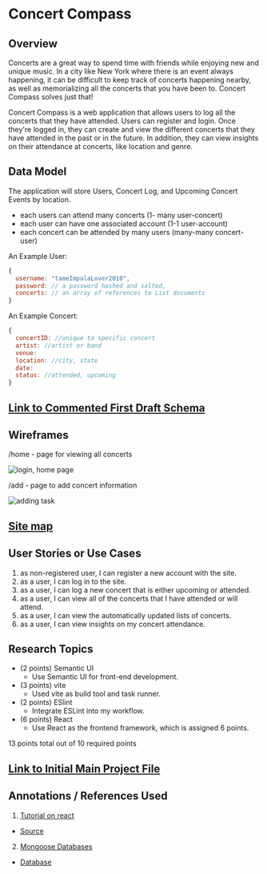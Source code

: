 # Concert Compass

## Overview

Concerts are a great way to spend time with friends while enjoying new and unique music. In a city like New York where there is an event always happening, it can be difficult to keep track of concerts happening nearby, as well as memorializing all the concerts that you have been to. 
Concert Compass solves just that!

Concert Compass is a web application that allows users to log all the concerts that they have attended. Users can register and login. Once they're logged in, they can create and view the different concerts that they have attended in the past or in the future. In addition, they can view insights on their attendance at concerts, like location and genre.


## Data Model

The application will store Users, Concert Log, and Upcoming Concert Events by location.

* each users can attend many concerts (1- many user-concert)
* each user can have one associated account (1-1 user-account)
* each concert can be attended by many users (many-many concert-user)


An Example User:

```javascript
{
  username: "tameImpalaLover2010",
  password: // a password hashed and salted,
  concerts: // an array of references to List documents
}

```
An Example Concert: 

```javascript
{
  concertID: //unique to specific concert 
  artist: //artist or band
  venue: 
  location: //city, state
  date:
  status: //attended, upcoming
}
```


## [Link to Commented First Draft Schema](src/db.mjs) 

## Wireframes

/home - page for viewing all concerts

![login, home page](documentation/login_home.png)

/add - page to add concert information

![adding task](documentation/add_task.png)

## [Site map](documentation/sitemap.png)


## User Stories or Use Cases

1. as non-registered user, I can register a new account with the site.
2. as a user, I can log in to the site.
3. as a user, I can log a new concert that is either upcoming or attended.
4. as a user, I can view all of the concerts that I have attended or will attend.
6. as a user, I can view the automatically updated lists of concerts.
7. as a user, I can view insights on my concert attendance.

## Research Topics


* (2 points) Semantic UI
  * Use Semantic UI for front-end development.
* (3 points) vite
    * Used vite as build tool and task runner. 
* (2 points) ESlint
    * Integrate ESLint into my workflow.
* (6 points) React
    * Use React as the frontend framework, which is assigned 6 points.

13 points total out of 10 required points 


## [Link to Initial Main Project File](src/App.mjs) 

## Annotations / References Used

1. [Tutorial on react](https://react.dev/) 
  -  [Source](src)
2. [Mongoose Databases](https://cs.nyu.edu/courses/fall23/CSCI-UA.0467-001/_site/homework/04.html) 
  -  [Database](src/db.mjs)
